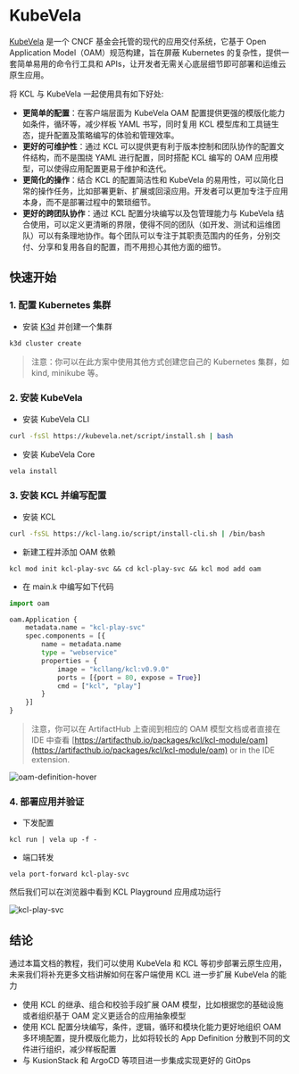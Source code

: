 # KubeVela

[KubeVela](https://kubevela.net/) 是一个 CNCF 基金会托管的现代的应用交付系统，它基于 Open Application Model（OAM）规范构建，旨在屏蔽 Kubernetes 的复杂性，提供一套简单易用的命令行工具和 APIs，让开发者无需关心底层细节即可部署和运维云原生应用。

将 KCL 与 KubeVela 一起使用具有如下好处:

- **更简单的配置**：在客户端层面为 KubeVela OAM 配置提供更强的模版化能力如条件，循环等，减少样板 YAML 书写，同时复用 KCL 模型库和工具链生态，提升配置及策略编写的体验和管理效率。
- **更好的可维护性**：通过 KCL 可以提供更有利于版本控制和团队协作的配置文件结构，而不是围绕 YAML 进行配置，同时搭配 KCL 编写的 OAM 应用模型，可以使得应用配置更易于维护和迭代。
- **更简化的操作**：结合 KCL 的配置简洁性和 KubeVela 的易用性，可以简化日常的操作任务，比如部署更新、扩展或回滚应用。开发者可以更加专注于应用本身，而不是部署过程中的繁琐细节。
- **更好的跨团队协作**：通过 KCL 配置分块编写以及包管理能力与 KubeVela 结合使用，可以定义更清晰的界限，使得不同的团队（如开发、测试和运维团队）可以有条理地协作。每个团队可以专注于其职责范围内的任务，分别交付、分享和复用各自的配置，而不用担心其他方面的细节。

## 快速开始

### 1. 配置 Kubernetes 集群

- 安装 [K3d](https://github.com/k3d-io/k3d) 并创建一个集群

```bash
k3d cluster create
```

> 注意：你可以在此方案中使用其他方式创建您自己的 Kubernetes 集群，如 kind, minikube 等。

### 2. 安装 KubeVela

- 安装 KubeVela CLI

```bash
curl -fsSl https://kubevela.net/script/install.sh | bash
```

- 安装 KubeVela Core

```bash
vela install
```

### 3. 安装 KCL 并编写配置

- 安装 KCL

```bash
curl -fsSL https://kcl-lang.io/script/install-cli.sh | /bin/bash
```

- 新建工程并添加 OAM 依赖

```shell
kcl mod init kcl-play-svc && cd kcl-play-svc && kcl mod add oam
```

- 在 main.k 中编写如下代码

```python
import oam

oam.Application {
    metadata.name = "kcl-play-svc"
    spec.components = [{
        name = metadata.name
        type = "webservice"
        properties = {
            image = "kcllang/kcl:v0.9.0"
            ports = [{port = 80, expose = True}]
            cmd = ["kcl", "play"]
        }
    }]
}
```

> 注意，你可以在 ArtifactHub 上查阅到相应的 OAM 模型文档或者直接在 IDE 中查看 [https://artifacthub.io/packages/kcl/kcl-module/oam](https://artifacthub.io/packages/kcl/kcl-module/oam) or in the IDE extension.

![oam-definition-hover](/img/blog/2023-12-15-kubevela-integration/oam-definition-hover.png)

### 4. 部署应用并验证

- 下发配置

```shell
kcl run | vela up -f -
```

- 端口转发

```shell
vela port-forward kcl-play-svc
```

然后我们可以在浏览器中看到 KCL Playground 应用成功运行

![kcl-play-svc](/img/blog/2023-12-15-kubevela-integration/kcl-play-svc.png)

## 结论

通过本篇文档的教程，我们可以使用 KubeVela 和 KCL 等初步部署云原生应用，未来我们将补充更多文档讲解如何在客户端使用 KCL 进一步扩展 KubeVela 的能力

- 使用 KCL 的继承、组合和校验手段扩展 OAM 模型，比如根据您的基础设施或者组织基于 OAM 定义更适合的应用抽象模型
- 使用 KCL 配置分块编写，条件，逻辑，循环和模块化能力更好地组织 OAM 多环境配置，提升模版化能力，比如将较长的 App Definition 分散到不同的文件进行组织，减少样板配置
- 与 KusionStack 和 ArgoCD 等项目进一步集成实现更好的 GitOps
